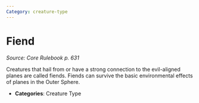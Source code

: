 ```yaml
---
Category: creature-type
---
```

# Fiend  
*Source: Core Rulebook p. 631*  

Creatures that hail from or have a strong connection to the evil-aligned planes are called fiends. Fiends can survive the basic environmental effects of planes in the Outer Sphere.

- **Categories**: Creature Type